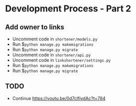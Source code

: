 # Development Process - Part 2

## Add owner to links
* Uncomment code in `shortener/models.py`
* Run $`python manage.py makemigrations`
* Run $`python manage.py migrate`
* Uncomment code in `shortener/api.py`
* Uncomment code in `linkshortener/settings.py`
* Run $`python manage.py makemigrations`
* Run $`python manage.py migrate`

## TODO
* Continue https://youtu.be/0d7cIfiydAc?t=784